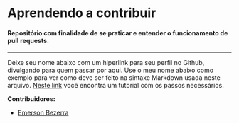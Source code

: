 # Aprendendo a contribuir
#### Repositório com finalidade de se praticar e entender o funcionamento de pull requests.

------



Deixe seu nome abaixo com um hiperlink para seu perfil no Github, divulgando para quem passar por aqui. Use o meu nome abaixo como exemplo para ver como deve ser feito na sintaxe Markdown usada neste arquivo. [Neste link](https://www.digitalocean.com/community/tutorials/como-criar-um-pull-request-no-github-pt) você encontra um tutorial com os passos necessários.



**Contribuidores:**

- [Emerson Bezerra](https://github.com/emersondevelops/)
